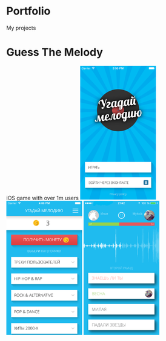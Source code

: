 # Portfolio
 My projects


# Guess The Melody
iOS game with over 1m users
<img src="/screenshots/gm1.png" width="200"/> <img src="/screenshots/gm2.png" width="200"/> <img src="/screenshots/gm3.png" width="200"/> 


